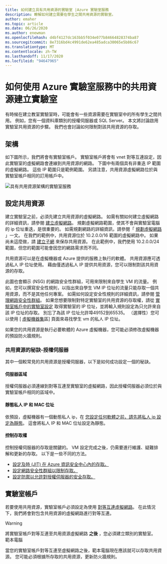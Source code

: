 ```yaml
---
title: 如何建立具有共用資源的實驗室 |Azure 實驗室服務
description: 瞭解如何建立需要在學生之間共用資源的實驗室。
author: emaher
ms.topic: article
ms.date: 06/26/2020
ms.author: enewman
ms.openlocfilehash: d4bf4127dc163bb5f034e077b84664828374ba87
ms.sourcegitcommit: 8e7316bd4c4991de62ea485adca30065e5b86c67
ms.translationtype: MT
ms.contentlocale: zh-TW
ms.lasthandoff: 11/17/2020
ms.locfileid: "94647965"
---
```

# <a name="how-to-create-a-lab-with-a-shared-resource-in-azure-lab-services"></a>如何使用 Azure 實驗室服務中的共用資源建立實驗室

有時候在建立教室實驗室時，可能會有一些資源需要在實驗室中的所有學生之間共用。  例如，您有一個資料庫類別的授權伺服器或 SQL Server。  本文將討論啟用實驗室共用資源的步驟。  我們也會討論如何限制對該共用資源的存取。

## <a name="architecture"></a>架構

如下圖所示，我們將會有實驗室帳戶。  實驗室帳戶將會有 vnet 對等互連設定，因此實驗室的虛擬網路會連線到共用資源的網路。  下圖中有兩個具有非重迭 IP 範圍的虛擬網路。  這些 IP 範圍只是範例範圍。  另請注意，共用資源虛擬網路位於與實驗室帳戶相同的訂用帳戶中。

![具有共用資源架構的實驗室服務](./media/how-to-create-a-lab-with-shared-resource/shared-resource-architecture.png)

## <a name="setup-shared-resource"></a>設定共用資源

建立實驗室之前，必須先建立共用資源的虛擬網路。  如需有關如何建立虛擬網路的詳細資訊，請參閱 [建立虛擬網路](../virtual-network/quick-create-portal.md)。  規劃虛擬網路範圍，使其不會與實驗室電腦的 ip 位址重迭，是很重要的。  如需規劃網路的詳細資訊，請參閱「 [規劃虛擬網路](../virtual-network/virtual-network-vnet-plan-design-arm.md) 」一文。 在我們的範例中，共用資源位於 10.2.0.0/16 範圍的虛擬網路中。  如果尚未這麼做，請 [建立子網](../virtual-network/virtual-network-manage-subnet.md#add-a-subnet) 來保存共用資源。  在此範例中，我們使用 10.2.0.0/24 範圍，但您的範圍可能會因您的網路需求而不同。

共用資源可以是在虛擬機器或 Azure 提供的服務上執行的軟體。 共用資源應可透過私人 IP 位址使用。  藉由僅透過私人 IP 提供共用資源，您可以限制對該共用資源的存取。

此圖也會顯示 (NSG) 的網路安全性群組，可用來限制來自學生 VM 的流量。  例如，您可以撰寫安全性規則，以指出來自學生 VM IP 位址的流量只能存取一個共用資源，而不是其他任何專案。  如需如何設定安全性規則的詳細資訊，請參閱 [管理網路安全性群組](../virtual-network/manage-network-security-group.md#work-with-security-rules)。 如果您想要限制對特定實驗室的共用資源的存取權，請從 [實驗室帳戶中的實驗室設定](manage-labs.md#view-labs-in-a-lab-account) 取得實驗室的 IP 位址，並將輸入規則設定為只允許來自該 IP 位址的存取。  別忘了為該 IP 位址允許埠49152到65535。  （選擇性）您可以使用 [ [虛擬機器集](how-to-set-virtual-machine-passwords.md)區] 頁面來尋找學生 vm 的私人 IP 位址。

如果您的共用資源是執行必要軟體的 Azure 虛擬機器，您可能必須修改虛擬機器的預設防火牆規則。

### <a name="tips-for-shared-resources---license-server"></a>共用資源的秘訣-授權伺服器
其中一個較常見的共用資源是授權伺服器，以下是如何成功設定一個的秘訣。
#### <a name="server-region"></a>伺服器區域
授權伺服器必須連線到對等互連至實驗室的虛擬網路，因此授權伺服器必須位於與實驗室帳戶相同的區域中。

#### <a name="static-private-ip-and-mac-address"></a>靜態私人 IP 和 MAC 位址
依預設，虛擬機器有一個動態私人 ip，在 [您設定任何軟體之前，請先將私人 ip 設定為靜態](../virtual-network/virtual-networks-static-private-ip-arm-pportal.md)。 這會將私人 IP 和 MAC 位址設定為靜態。  

#### <a name="control-access"></a>控制存取權
控制授權伺服器的存取是關鍵的。  VM 設定完成之後，仍需要進行維護、疑難排解和更新的存取。  以下是一些不同的方法。
- [設定及時 (JIT) 在 Azure 資訊安全中心內的存取。](../security-center/security-center-just-in-time.md?tabs=jit-config-asc%252cjit-request-asc)
- [設定網路安全性群組以限制存取。](../virtual-network/network-security-groups-overview.md)
- [設定防禦以允許對授權伺服器的安全存取。](https://azure.microsoft.com/services/azure-bastion/)

## <a name="lab-account"></a>實驗室帳戶

若要使用共用資源，實驗室帳戶必須設定為使用 [對等互連虛擬網路](how-to-connect-peer-virtual-network.md)。  在此情況下，我們將會對包含共用資源的虛擬網路進行對等互連。

>[!WARNING]
>將實驗室帳戶對等互連至共用資源虛擬網路 **之後** ，您必須建立類別的實驗室。  
範本電腦

當您的實驗室帳戶對等互連至虛擬網路之後，範本電腦現在應該就可以存取共用資源。  您可能必須根據所存取的共用資源，更新防火牆規則。